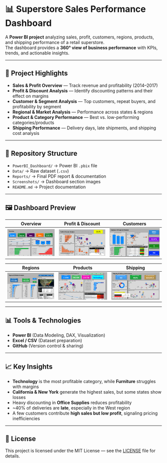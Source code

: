 # 📊 Superstore Sales Performance Dashboard

A **Power BI project** analyzing sales, profit, customers, regions, products, and shipping performance of a retail superstore.  
The dashboard provides a **360° view of business performance** with KPIs, trends, and actionable insights.

---

## 🚀 Project Highlights
- **Sales & Profit Overview** — Track revenue and profitability (2014–2017)  
- **Profit & Discount Analysis** — Identify discounting patterns and their effect on margins  
- **Customer & Segment Analysis** — Top customers, repeat buyers, and profitability by segment  
- **Regional & Market Analysis** — Performance across states & regions  
- **Product & Category Performance** — Best vs. low-performing categories/products  
- **Shipping Performance** — Delivery days, late shipments, and shipping cost analysis  

---

## 📂 Repository Structure
- `PowerBI_Dashboard/` → Power BI `.pbix` file  
- `Data/` → Raw dataset (`.csv`)  
- `Reports/` → Final PDF report & documentation  
- `Screenshots/` → Dashboard section images  
- `README.md` → Project documentation  

---

## 🖼️ Dashboard Preview
| Overview | Profit & Discount | Customers |
|----------|------------------|-----------|
| ![Overview](Screenshots/Section1_Overview.png) | ![Profit & Discount](Screenshots/Section2_Profit_Discount.png) | ![Customers](Screenshots/Section3_Customer.png) |

| Regions | Products | Shipping |
|---------|----------|----------|
| ![Regions](Screenshots/Section4_Regional.png) | ![Products](Screenshots/Section5_Product.png) | ![Shipping](Screenshots/Section6_Shipping.png) |

---

## 📊 Tools & Technologies
- **Power BI** (Data Modeling, DAX, Visualization)  
- **Excel / CSV** (Dataset preparation)  
- **GitHub** (Version control & sharing)  

---

## 📈 Key Insights
- **Technology** is the most profitable category, while **Furniture** struggles with margins  
- **California & New York** generate the highest sales, but some states show losses  
- Heavy discounting in **Office Supplies** reduces profitability  
- ~40% of deliveries are **late**, especially in the West region  
- A few customers contribute **high sales but low profit**, signaling pricing inefficiencies  

---

## 📜 License
This project is licensed under the MIT License — see the [LICENSE](LICENSE) file for details.
